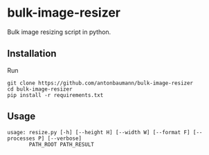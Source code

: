 # bulk-image-resizer
Bulk image resizing script in python.

## Installation
Run
```
git clone https://github.com/antonbaumann/bulk-image-resizer
cd bulk-image-resizer
pip install -r requirements.txt
```
    

## Usage
    usage: resize.py [-h] [--height H] [--width W] [--format F] [--processes P] [--verbose]
           PATH_ROOT PATH_RESULT
